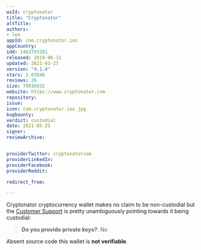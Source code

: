 ```yaml
---
wsId: cryptonator
title: "Cryptonator"
altTitle: 
authors:
- leo
appId: com.cryptonator.ios
appCountry: 
idd: 1463793201
released: 2019-06-11
updated: 2021-01-27
version: "4.1.4"
stars: 2.03846
reviews: 26
size: 79916032
website: https://www.cryptonator.com
repository: 
issue: 
icon: com.cryptonator.ios.jpg
bugbounty: 
verdict: custodial
date: 2021-05-25
signer: 
reviewArchive:


providerTwitter: cryptonatorcom
providerLinkedIn: 
providerFacebook: 
providerReddit: 

redirect_from:

---
```


Cryptonator cryptocurrency wallet makes no claim to be non-custodial but the
[Customer Support](https://www.cryptonator.com/contact/other/)
is pretty unambiguously pointing towards it being custodial:

> **Do you provide private keys?**: No

Absent source code this wallet is **not verifiable**.

